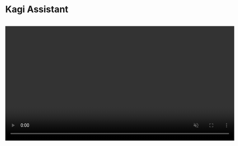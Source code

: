 # Kagi Assistant

<br>

<video src="./media/assistant.mp4" width="720" type="video/mp4" autoplay muted loop playsinline disablepictureinpicture />

Kagi Assistant combines the top large language models (LLMs) with optional results from Kagi Search, making it the perfect companion for creative, research, and programming tasks — alongside everything else you can think of! All this is included in a single subscription!

## Features

- Access to the latest and most performant large language models from OpenAI, Anthropic, Meta, Google, Mistral, Amazon, Alibaba, and DeepSeek
- Multiple [custom assistants](#custom-assistants)
- The ability to control whether the Assistant has web access (powered by Kagi Search)
- Applying Kagi Search [Lenses](../features/lenses.md) and [Personalized Results](../features/website-info-personalized-results.md) to the Assistant searches
- Saving Assistant threads
- Uploading files to use as context
- Altering the Assistant configuration within the thread
	- For example, you can ask the initial question with web access enabled and then disable it for subsequent questions!
	- It is also possible to switch to a different LLM in the middle of a thread
- Code syntax highlighting
- [Keyboard Shortcuts](#keyboard-shortcuts)
- Export conversations to markdown
- Share threads with others using a link
- Voice input

## Privacy

When you use the Assistant by Kagi, your data is never used to train AI models (not by us or by the LLM providers), and no account information is shared with the LLM providers. By default, threads are deleted after 24 hours of inactivity. This behavior can be adjusted in the [settings](https://kagi.com/settings/assistant).

## Using the Assistant

Kagi Assistant can be accessed via the apps menu located in the top right corner of all Kagi pages or [by using bangs in search](#bangs). You can also use [this direct link](https://kagi.com/assistant).

When you first access the Assistant, you will be greeted by a familiar-looking landing page, allowing you to get right into using it.
You can either type your prompt or use voice input by pressing the microphone symbol.
You can choose which LLM you wish to use by opening the dropdown menu just below the prompt field.

The Assistant's web access can be toggled via the button below the prompt field.

## Which model to choose

There is no definite answer to the question of what the best LLM is.
As the number of competing models increases, users may find it difficult to find the right one for their task.
To aid in this, Kagi maintains a list of recommended models at the top of the LLM list.

![Screenshot showing the recommended models in Assistant model selection menu](./media/kagi_recommended.png){width=330 height=308}

*Kagi recommended models as of July 27, 2025.*

The recommendations are based on the [Kagi LLM Benchmarking Project](./llm-benchmark.md).
The benchmark tests measure model quality in various scenarios.

Another important aspect is the privacy policy of the model provider.
See our [LLM Privacy Comparison](./llms-privacy.md) for a detailed overview of how each provider handles your data.

## Threads

The Assistant supports threads, allowing you to keep your bagel topping ideas separate from your weekend projects.

The search bar enables you to search for that one elusive thread.

By default, threads are kept for 24 hours after the last message.
If keeping threads alive permanently better fits your workflow, you can adjust this setting in [Assistant Settings](https://kagi.com/settings/assistant).
Please note that the thread saving setting is applied **when the thread is created**.

Threads can be renamed, downloaded, shared, and  deleted via the `⋮` button which is displayed when you hover over the thread.
Threads can be further organized by adding tags to them.

## Tags

Tags allow you to keep your Assistant threads organized and easily accessible.
You can access the tag settings for the currently active thread at the top of the thread.
![Desktop tag location](./media/desktop_tag_location.png)
On mobile devices the tag settings can be found by tapping <img src="./media/kagi_logo_dark.svg" alt="Kagi logo" style="display:inline; vertical-align:middle; width:24px; height:24px;" /> at the top of the page and selecting **Edit tags**.
![Mobile tag location](./media/mobile_tag_location.jpeg){width=390}

If you have configured your threads to expire after 24 hours, each thread you create will automatically have the **Temporary** tag.
You can prevent threads from expiring by removing that tag.
Please note that adding a tag does not automatically remove the **Temporary** tag.

Each thread can have up to 100 tags.
Tags can be removed in the same menu where they were added.

![Assistant tag list](./media/assistant_tag_list.png){width=375 height=587}

Tags appear in the Assistant sidebar which allows you to quickly access tagged threads.
The sidebar can be accessed by clicking the sidebar icon  <img src="./media/sidebar.svg" alt="Assistant Sidebar logo" style="display:inline; vertical-align:middle; width:24px; height:24px;" />.
Selecting a tag will show all threads that have said tag, and the most recent thread with the tag will be automatically opened.
Creating a new thread when a tag is selected will automatically apply that tag to the created thread.
![Example screenshot of tag list on mobile](./media/tags_mobile.jpeg){width=324}
## Uploading Files to Assistant

Kagi Assistant supports file uploads, allowing you to provide additional context or information for your queries.

This can be useful for tasks like:

- Summarizing a document
- Extracting key insights from a report
- Analyzing data in a spreadsheet
- Describing an image
- Distilling main points from an audio file

To upload a file:

1. Click the paperclip icon <img src="./media/paperclip.svg" alt="Attachment icon" style="display:inline; vertical-align:middle; width:24px; height:24px;" /> in the prompt input box.
2. Select the file or image you wish to upload.
3. Provide a prompt with instructions to process the file or leave it blank to summarize it.

Important considerations for file uploads:

- **File size limit:** The maximum file size for uploads is 16MB.
- **Processing time:** Larger files may take a few moments to process.
- **Context retention:** Uploaded file content remains in the conversation context for subsequent messages.

The Assistant supports various file formats across different categories, including:

| File Type    | Supported Formats                                                                                                                                                                 |
| :----------- | :-------------------------------------------------------------------------------------------------------------------------------------------------------------------------------- |
| Text         | txt, text, md (and other text-based formats)                                                                                                                                      |
| Rich Format  | pdf, docx, pptx                                                                                                                                                                   |
| Spreadsheets | csv, tsv, xlsx, json, jsonl                                                                                                                                                       |
| Image        | jpg, jpeg, png, gif, tiff, tif, webp                                                                                                                                              |
| Audio        | 3gpp, aa, aac, aax, act, aiff, amr, ape, au, awb, dct, dss, dvf, flac, gsm, iklax, ivs, m4a, m4b, m4p, mp4, mmf, mp3, mpc, msv, ogg, opus, ra, rm, sln, tta, vox, wav, wma, wvpla |

Note: Unsupported formats may be treated as binary files.

## Fetching online content

Assistant can fetch webpages and online documents (up to 50 MB) to use them as context for your conversation.
To use this feature, simply paste the URL in your Assistant conversation (make sure the Entire Web toggle is on).

## Custom Instructions

Do you prefer a more personalized Assistant experience?
You can provide custom instructions in the [Assistant Settings](https://kagi.com/settings/assistant).
These instructions can be utilized to refine the Assistant's responses.
You can, for instance, instruct the Assistant to be more succinct or to consider your profession and location.

## Custom Assistants {#custom-assistants}

You can create Custom Assistants in the [Assistant Settings](https://kagi.com/settings/assistant).
It is possible to customize the LLM, settings (the use of web access, lenses, and personalized results), and the instructions for each Custom Assistant.

Assistant comes with a built-in **Code** Custom Assistant that is optimized for programming tasks. It uses Claude 4 Sonnet and has web access.

For more details, refer to the [Custom Assistants](./custom-assistants.md) page.

## Keyboard Shortcuts {#keyboard-shortcuts}

The following keyboard shortcuts are available in Assistant on Mac and PC.

| Mac Shortcut                | Action                  |
| :-------------------------- | :---------------------- |
| &#8984; + K                 | New Thread              |
| &#8984; + Shift + S         | Toggle Sidebar          |
| &#8984; + Shift + C         | Copy Last Response      |
| &#8984; + Shift + E         | Edit Last Message       |
| &#8984; + Shift + Backspace | Delete Current Thread   |
| &#8984; + /                 | Focus Prompt Box        |
| &#8984; + .                 | Show Keyboard Shortcuts |

| PC Shortcut              | Action                  |
| :----------------------- | :---------------------- |
| Ctrl + K                 | New Thread              |
| Ctrl + Shift + S         | Toggle Sidebar          |
| Ctrl + Shift + C         | Copy Last Response      |
| Ctrl + Shift + E         | Edit Last Message       |
| Ctrl + Shift + Backspace | Delete Current Thread   |
| Ctrl + /                 | Focus Prompt Box        |
| Ctrl + .                 | Show Keyboard Shortcuts |

## Available LLMs

| Developer     | Model                                                                                             | Plan     |
| :------------ | :------------------------------------------------------------------------------------------------ | :------- |
| Alibaba       | [Qwen 3 235B](https://kagi.com/assistant?profile=qwen-3-235b-a22b)                                | All      |
| Alibaba       | [Qwen 3 235B (reasoning)](https://kagi.com/assistant?profile=qwen-3-235b-a22b-thinking)           | All      |
| Alibaba       | [Qwen 3 Coder](https://kagi.com/assistant?profile=qwen-3-coder)                                   | All      |
| Anthropic     | [Claude 4.5 Haiku](https://kagi.com/assistant?profile=claude-4-haiku)                             | Ultimate |
| Anthropic     | [Claude 4.5 Sonnet](https://kagi.com/assistant?profile=claude-4-sonnet)                           | Ultimate |
| Anthropic     | [Claude 4.1 Opus](https://kagi.com/assistant?profile=claude-4-opus)                               | Ultimate |
| Anthropic     | [Claude 4.5 Sonnet (Reasoning)](https://kagi.com/assistant?profile=claude-4-sonnet-thinking)      | Ultimate |
| Anthropic     | [Claude 4.1 Opus (Reasoning)](https://kagi.com/assistant?profile=claude-4-opus-thinking)          | Ultimate |
| Anthropic     | [Claude 4.5 Haiku (Reasoning)](https://kagi.com/assistant?profile=claude-4-haiku-thinking)        | Ultimate |
| Deepseek      | [DeepSeek Chat V3.1 Terminus](https://kagi.com/assistant?profile=deepseek)                        | All      |
| Deepseek      | [DeepSeek R1](https://kagi.com/assistant?profile=deepseek-r1)                                     | Ultimate |
| Google        | [Gemini 2.5 Flash](https://kagi.com/assistant?profile=gemini-2-5-flash)                           | All      |
| Google        | [Gemini 2.5 Flash Lite](https://kagi.com/assistant?profile=gemini-2-5-flash-lite)                 | All      |
| Google        | [Gemini 2.5 Pro](https://kagi.com/assistant?profile=gemini-2-5-pro)                               | Ultimate |
| Meta          | [Llama 4 Maverick](https://kagi.com/assistant?profile=llama-4-maverick)                           | All      |
| Mistral AI    | [Mistral Small](https://kagi.com/assistant?profile=mistral-small)                                 | All      |
| Mistral AI    | [Mistral Medium](https://kagi.com/assistant?profile=mistral-medium)                               | All      |
| Mistral AI    | [Mistral Large](https://kagi.com/assistant?profile=mistral-large)                                 | Ultimate |
| Moonshot AI   | [Kimi K2](https://kagi.com/assistant?profile=kimi-k2)                                             | All      |
| Nous Research | [Hermes-4-405B](https://kagi.com/assistant?profile=hermes-4-405b)                                 | All      |
| Nous Research | [Hermes-4-405B (reasoning)](https://kagi.com/assistant?profile=hermes-4-405b-thinking)            | All      |
| OpenAI        | [GPT 5 Mini](https://kagi.com/assistant?profile=gpt-5-mini)                                       | All      |
| OpenAI        | [GPT 5 Nano](https://kagi.com/assistant?profile=gpt-5-nano)                                       | All      |
| OpenAI        | [GPT OSS 120B](https://kagi.com/assistant?profile=gpt-oss-120b)                                   | All      |
| OpenAI        | [GPT OSS 20B](https://kagi.com/assistant?profile=gpt-oss-20b)                                     | All      |
| OpenAI        | [GPT 4.1 mini](https://kagi.com/assistant?profile=gpt-4-1-mini)                                   | All      |
| OpenAI        | [GPT 4.1 nano](https://kagi.com/assistant?profile=gpt-4-1-nano)                                   | All      |
| OpenAI        | [GPT 4.1](https://kagi.com/assistant?profile=gpt-4-1)                                             | Ultimate |
| OpenAI        | [GPT 5](https://kagi.com/assistant?profile=gpt-5)                                                 | Ultimate |
| OpenAI        | [GPT 5 Codex](https://kagi.com/assistant?profile=gpt-5-codex)                                     | Ultimate |
| OpenAI        | [o4 mini](https://kagi.com/assistant?profile=o4-mini)                                             | Ultimate |
| OpenAI        | [o3](https://kagi.com/assistant?profile=o3)                                                       | Ultimate |
| OpenAI        | [o3 pro](https://kagi.com/assistant?profile=o3-pro)                                               | Ultimate |
| OpenAI        | [ChatGPT](https://kagi.com/assistant?profile=chatgpt-4o)                                          | Ultimate |
| xAI           | [Grok Code Fast 1](https://kagi.com/assistant?profile=grok-code-fast)                             | All      |
| xAI           | [Grok 4 Fast](https://kagi.com/assistant?profile=grok-4-fast)                                     | All      |
| xAI           | [Grok 4 Fast (Reasoning)](https://kagi.com/assistant?profile=grok-4-fast-thinking)                | All      |
| xAI           | [Grok 4](https://kagi.com/assistant?profile=grok-4)                                               | Ultimate |
| Z.ai          | [GLM-4.6 (preview)](https://kagi.com/assistant?profile=glm-4-6)                                   | All      |
| Z.ai          | [GLM-4.6 (reasoning) (preview)](https://kagi.com/assistant?profile=glm-4-6-thinking)              | All      |


You can learn more about how these models compare in the [Kagi LLM Benchmarking Project](./llm-benchmark.md) page.

For more information about each model and its privacy practices, including details about providers, see our [LLM Privacy](./llms-privacy) page.



## Bangs

You can quickly access Assistant using the following [bangs](../features/bangs.md):

- `!ai`, `!as`, `!assistant`, `!research`, `!answer`, `!discuss`, `!expert`, `!llm`, `!custom`, and `!asst`: These bangs direct you to the general Assistant interface for various types of queries.

- `!chat`: This bang accesses Assistant with internet access turned off.

- `!code`: Use this bang to access the built-in **Code** Custom Assistant, which is tailored for coding-related queries.

- `!ki`: This bang accesses Assistant with the Ki profile, providing a specialized interaction.

Each bang is designed to optimize your search experience by directing you to the most appropriate version of Assistant for your needs.

## URL Parameters

You can specify a particular model in the Assistant's URL by including a `profile` parameter.
`https://kagi.com/assistant?profile=gpt-5`
The available model names can be found in the table above.

This can also be used with custom assistants, as described on the [custom assistant documentation](./custom-assistants.md#url-parameters).

The `internet` parameter can be used to turn on and off internet access, set to `true` to enable, anything else to disable. This overrides the internet setting of the profile used.

The `lens` parameter can be used to set the lens if internet access is enabled. The value of this is the lowercase format of the lens name, for example, `https://kagi.com/assistant?lens=programming` will use the Programming lens.

The `q` parameter can be used to submit a prompt immediately after the page loads. The `qvalue` parameter can be used to prefill the prompt box without submitting it.

Here is an example of a URL that enables internet access, uses the **Claude 4 Sonnet** model, applies the **Recipes lens**, and submits a prompt immediately. You might use it as a target for a custom bang.
```https://kagi.com/assistant?profile=claude-4-sonnet&internet=true&lens=recipes&q=%s```

## Availability

Assistant is available to all members. However, premium models are only available in our Ultimate plan.
If you are on a different plan and you need access to these models, you can upgrade from the [Billing Settings](https://kagi.com/settings/billing_plan) page.

We also offer an Ultimate upgrade for Family Plans. You can upgrade from the [Family Management](https://kagi.com/settings/account_members) page.

## Usage Limits

### Context window limit

There's no fixed limit on conversation length. We automatically optimize lengthy chats behind the scenes to maintain performance.

### Input limitations

#### Text input

- **Maximum 100,000 characters** per message
- Text exceeding this limit will be automatically truncated

#### File uploads

- **Maximum total size: 16 MB** (applies to single or multiple files)
- **URL content: 50 MB** maximum retrievable size

### Custom Instructions

- **Maximum 20,000 characters** for custom Assistant instructions

### Fair Use Policy

We use a value-based usage system to maintain high-quality service for all users:

- Your monthly plan determines your token usage allowance.
    - For example, a **$25 monthly plan** provides up to **$25 worth of token usage** across all models.
- For yearly plans, you get access to the full year's worth of token usage at the start of the plan.
    - For instance, the **Ultimate yearly plan** allows up to **$270 worth of token usage for the entire year**.
- A **20% margin markup** is included in token usage cost calculations to cover search queries, infrastructure, and development costs.
    - For example, **$25 token usage** consists of **$20 for raw token costs** and **$5 for operational costs**.
- Users will receive an in-app reminder as they near their usage limit. If the limit is exceeded, new AI interactions will be disabled until they either renew their plan early or the next billing cycle begins.
    - **Note:** We will soon introduce the option to purchase top-up credits, allowing you to extend Assistant usage beyond fair-use limits with an amount of your choice. These credits can then also be used for other Kagi products such as the API.

For additional questions about these limitations or policies, please contact our support team.

### Tips to reduce token usage

Here are some suggestions to reduce token usage:

1. Use less expensive models for simple tasks like summarization or basic information extraction. Our [LLM Benchmarking project](https://help.kagi.com/kagi/ai/llm-benchmark.html) page contains cost information for the different models.
2. Create new threads for unrelated questions rather than continuing in the same conversation.
3. Be specific and concise in your prompts to get more focused responses.
4. Use the "Edit Prompt” feature (pencil icon) to refine your question instead of sending multiple clarifications.
5. Disable web access when you don't need internet information.
6. Limit file uploads to only what's necessary for your query.
7. Break complex tasks into smaller, focused questions across multiple threads.
8. Use custom instructions to request consistently concise responses.
9. Leverage specialized custom assistants optimized for specific tasks.
10. Download and delete completed threads to avoid accidentally continuing old conversations.

## FAQ

**Q**: What is Kagi’s stance about using LLMs in search?\
**A**: We continue to relentlessly focus on the core search experience and build thoughtfully integrated features on top of it. Read more about it in our [AI Integration Philosophy](../why-kagi/ai-philosophy.md) page.
